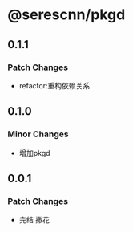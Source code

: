 # @serescnn/pkgd

## 0.1.1

### Patch Changes

- refactor:重构依赖关系

## 0.1.0

### Minor Changes

- 增加pkgd

## 0.0.1

### Patch Changes

- 完结 撒花
